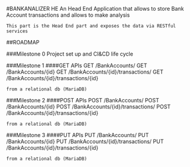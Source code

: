 #BANKANALIZER HE
	An Head End Application that allows to store Bank Account transactions and allows to make analysis

	This part is the Head End part and exposes the data via RESTful services

##ROADMAP

###Milestone 0 
Project set up and CI&CD life cycle

###Milestone 1 
####GET APIs
	GET /BankAccounts/
	GET /BankAccounts/{id}
	GET /BankAccounts/{id}/transactions/
	GET /BankAccounts/{id}/transactions/{id}

	from a relational db (MariaDB)

###Milestone 2 
####POST APIs
	POST /BankAccounts/
	POST /BankAccounts/{id}
	POST /BankAccounts/{id}/transactions/
	POST /BankAccounts/{id}/transactions/{id}

	from a relational db (MariaDB)

###Milestone 3 
####PUT APIs
	PUT /BankAccounts/
	PUT /BankAccounts/{id}
	PUT /BankAccounts/{id}/transactions/
	PUT /BankAccounts/{id}/transactions/{id}	

	from a relational db (MariaDB)